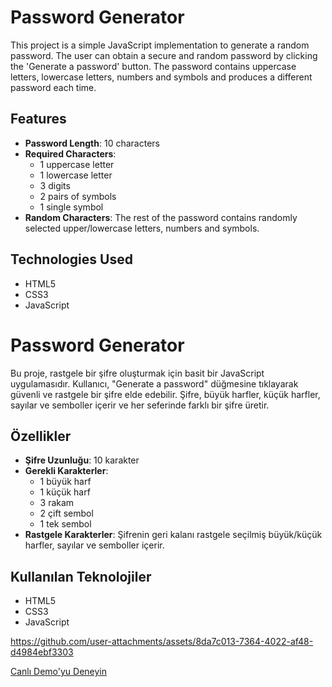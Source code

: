 # Password Generator

This project is a simple JavaScript implementation to generate a random password. The user can obtain a secure and random password by clicking the 'Generate a password' button. The password contains uppercase letters, lowercase letters, numbers and symbols and produces a different password each time.

## Features

- **Password Length**: 10 characters
- **Required Characters**:
  - 1 uppercase letter
  - 1 lowercase letter
  - 3 digits
  - 2 pairs of symbols
  - 1 single symbol
- **Random Characters**: The rest of the password contains randomly selected upper/lowercase letters, numbers and symbols.

## Technologies Used

- HTML5
- CSS3
- JavaScript

# Password Generator

Bu proje, rastgele bir şifre oluşturmak için basit bir JavaScript uygulamasıdır. Kullanıcı, "Generate a password" düğmesine tıklayarak güvenli ve rastgele bir şifre elde edebilir. Şifre, büyük harfler, küçük harfler, sayılar ve semboller içerir ve her seferinde farklı bir şifre üretir.

## Özellikler

- **Şifre Uzunluğu**: 10 karakter
- **Gerekli Karakterler**:
  - 1 büyük harf
  - 1 küçük harf
  - 3 rakam
  - 2 çift sembol
  - 1 tek sembol
- **Rastgele Karakterler**: Şifrenin geri kalanı rastgele seçilmiş büyük/küçük harfler, sayılar ve semboller içerir.

## Kullanılan Teknolojiler

- HTML5
- CSS3
- JavaScript

https://github.com/user-attachments/assets/8da7c013-7364-4022-af48-d4984ebf3303

[Canlı Demo'yu Deneyin](https://fatihycan.github.io/Random-Password-Generator/)
